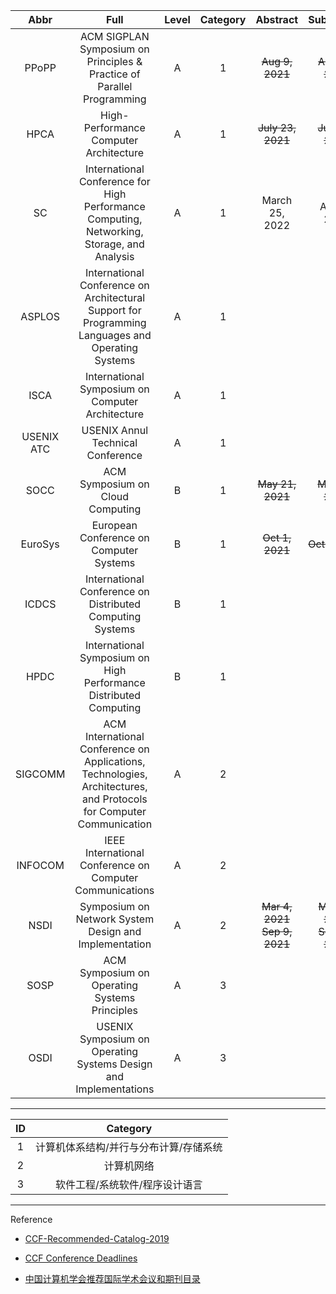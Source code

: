 |    Abbr    |                             Full                             | Level | Category |                 Abstract                  |                 Submission                  |
| :--------: | :----------------------------------------------------------: | :---: | :------: | :---------------------------------------: | :-----------------------------------------: |
|   PPoPP    | ACM SIGPLAN Symposium on Principles & Practice of Parallel Programming |   A   |    1     |            <S>Aug 9, 2021</S>             |             <S>Aug 13, 2021</S>             |
|    HPCA    |            High-Performance Computer Architecture            |   A   |    1     |           <S>July 23, 2021</S>            |            <S>July 30, 2021</S>             |
|     SC     | International Conference for High Performance Computing, Networking, Storage, and Analysis |   A   |    1     |              March 25, 2022               |                April 1, 2022                |
|   ASPLOS   | International Conference on Architectural Support for Programming Languages and Operating Systems |   A   |    1     |                                           |                                             |
|    ISCA    |       International Symposium on Computer Architecture       |   A   |    1     |                                           |                                             |
| USENIX ATC |              USENIX Annul Technical Conference               |   A   |    1     |                                           |                                             |
|    SOCC    |               ACM Symposium on Cloud Computing               |   B   |    1     |            <S>May 21, 2021</S>            |             <S>May 28, 2021</S>             |
|  EuroSys   |           European Conference on Computer Systems            |   B   |    1     |            <S>Oct 1, 2021</S>             |             <S>Oct 9, 2021</S>              |
|   ICDCS    |  International Conference on Distributed Computing Systems   |   B   |    1     |                                           |                                             |
|    HPDC    | International Symposium on High Performance Distributed Computing |   B   |    1     |                                           |                                             |
|  SIGCOMM   | ACM International Conference on Applications, Technologies, Architectures, and Protocols for Computer Communication |   A   |    2     |                                           |                                             |
|  INFOCOM   |   IEEE International Conference on Computer Communications   |   A   |    2     |                                           |                                             |
|    NSDI    |    Symposium on Network System Design and Implementation     |   A   |    2     | <S>Mar 4, 2021</S><br/><S>Sep 9, 2021</S> | <S>Mar 10, 2021</S><br/><S>Sep 15, 2021</S> |
|    SOSP    |        ACM Symposium on Operating Systems Principles         |   A   |    3     |                                           |                                             |
|    OSDI    | USENIX Symposium on Operating Systems Design and Implementations |   A   |    3     |                                           |                                             |

---

|  ID  |                Category                |
| :--: | :------------------------------------: |
|  1   | 计算机体系结构/并行与分布计算/存储系统 |
|  2   |               计算机网络               |
|  3   |     软件工程/系统软件/程序设计语言     |

---

Reference

- [CCF-Recommended-Catalog-2019](https://github.com/magichan/CCF-Recommended-Catalog-2019)
- [CCF Conference Deadlines](https://ccfddl.github.io/)

- [中国计算机学会推荐国际学术会议和期刊目录](./中国计算机学会推荐国际学术会议和期刊目录-2019.pdf)